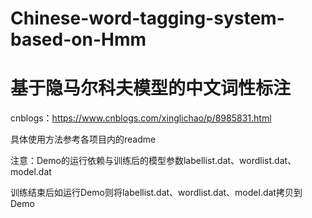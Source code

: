 # Chinese-word-tagging-system-based-on-Hmm

# 基于隐马尔科夫模型的中文词性标注


cnblogs：https://www.cnblogs.com/xinglichao/p/8985831.html


具体使用方法参考各项目内的readme


注意：Demo的运行依赖与训练后的模型参数labellist.dat、wordlist.dat、model.dat


训练结束后如运行Demo则将labellist.dat、wordlist.dat、model.dat拷贝到Demo

